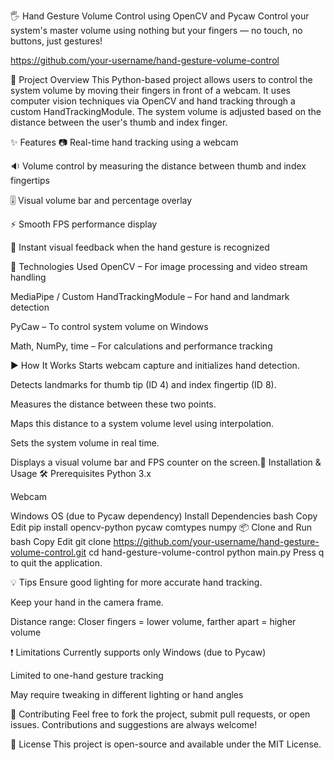 🖐️ Hand Gesture Volume Control using OpenCV and Pycaw
Control your system's master volume using nothing but your fingers — no touch, no buttons, just gestures!

https://github.com/your-username/hand-gesture-volume-control

📸 Project Overview
This Python-based project allows users to control the system volume by moving their fingers in front of a webcam. It uses computer vision techniques via OpenCV and hand tracking through a custom HandTrackingModule. The system volume is adjusted based on the distance between the user's thumb and index finger.

✨ Features
📷 Real-time hand tracking using a webcam

🔉 Volume control by measuring the distance between thumb and index fingertips

🎚️ Visual volume bar and percentage overlay

⚡ Smooth FPS performance display

👋 Instant visual feedback when the hand gesture is recognized

🔧 Technologies Used
OpenCV – For image processing and video stream handling

MediaPipe / Custom HandTrackingModule – For hand and landmark detection

PyCaw – To control system volume on Windows

Math, NumPy, time – For calculations and performance tracking

▶️ How It Works
Starts webcam capture and initializes hand detection.

Detects landmarks for thumb tip (ID 4) and index fingertip (ID 8).

Measures the distance between these two points.

Maps this distance to a system volume level using interpolation.

Sets the system volume in real time.

Displays a visual volume bar and FPS counter on the screen.🧰 Installation & Usage
🛠 Prerequisites
Python 3.x

Webcam

Windows OS (due to Pycaw dependency)
 Install Dependencies
bash
Copy
Edit
pip install opencv-python pycaw comtypes numpy
📦 Clone and Run
bash
Copy
Edit
git clone https://github.com/your-username/hand-gesture-volume-control.git
cd hand-gesture-volume-control
python main.py
Press q to quit the application.

💡 Tips
Ensure good lighting for more accurate hand tracking.

Keep your hand in the camera frame.

Distance range: Closer fingers = lower volume, farther apart = higher volume

❗ Limitations
Currently supports only Windows (due to Pycaw)

Limited to one-hand gesture tracking

May require tweaking in different lighting or hand angles

🤝 Contributing
Feel free to fork the project, submit pull requests, or open issues. Contributions and suggestions are always welcome!

📄 License
This project is open-source and available under the MIT License.
